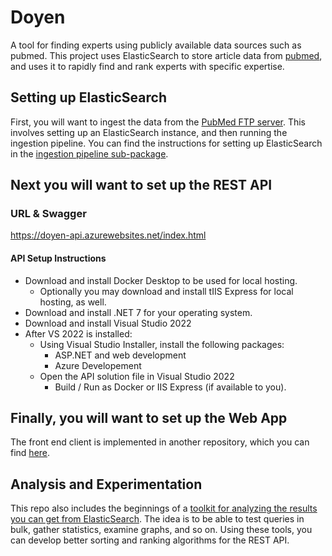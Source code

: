 # Doyen

A tool for finding experts using publicly available data sources such as pubmed. This
project uses ElasticSearch to store article data from [pubmed](https://pubmed.ncbi.nlm.nih.gov/), and
uses it to rapidly find and rank experts with specific expertise.

## Setting up ElasticSearch

First, you will want to ingest the data from the [PubMed FTP server](https://ftp.ncbi.nlm.nih.gov/pubmed/baseline/).
This involves setting up an ElasticSearch instance, and then running the ingestion pipeline. You can find
the instructions for setting up ElasticSearch in the [ingestion pipeline sub-package](ingestion_pipeline).

## Next you will want to set up the REST API 

### URL & Swagger
https://doyen-api.azurewebsites.net/index.html

#### API Setup Instructions
- Download and install Docker Desktop to be used for local hosting.
	- Optionally you may download and install tIIS Express for local hosting, as well.
- Download and install .NET 7 for your operating system.
- Download and install Visual Studio 2022
- After VS 2022 is installed:
	- Using Visual Studio Installer, install the following packages:
		- ASP.NET and web development
		- Azure Developement
	- Open the API solution file in Visual Studio 2022
		- Build / Run as Docker or IIS Express (if available to you).

## Finally, you will want to set up the Web App

The front end client is implemented in another repository, which you can
find [here](https://github.com/DoyenTeam/doyenclient).


## Analysis and Experimentation

This repo also includes the beginnings of a [toolkit for analyzing the results you can get
from ElasticSearch](analysis). The idea is to be able to test queries in bulk, gather statistics, examine
graphs, and so on. Using these tools, you can develop better sorting and ranking algorithms for the
REST API.
